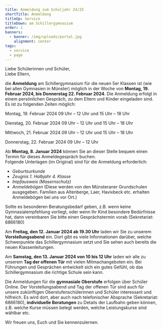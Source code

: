 ```yaml
---
title: Anmeldung zum Schuljahr 24/25
shortTitle: Anmeldung
titleUp: Service
titleDown: am Schillergymnasium
order: 1
banners:
  - banner: /img/uploads/portal.jpg
    alignment: center
tags:
  - service
  - page
---
```

Liebe Schülerinnen und Schüler, \
Liebe Eltern, 

die **Anmeldung** am Schillergymnasium für die neuen 5er Klassen ist (wie bei allen Gymnasien in Münster) möglich in der Woche von **Montag, 19. Februar 2024, bis Donnerstag 22. Februar 2024**. Die Anmeldung erfolgt in einem persönlichen Gespräch, zu dem Eltern und Kinder eingeladen sind. Es ist zu folgenden Zeiten möglich: 

Montag, 19. Februar 2024		09 Uhr – 12 Uhr	und 	15 Uhr – 18 Uhr 

Dienstag, 20. Februar 2024		09 Uhr – 12 Uhr	und 	15 Uhr – 18 Uhr 

Mittwoch, 21. Februar 2024		09 Uhr – 12 Uhr	und 	15 Uhr – 18 Uhr 

Donnerstag, 22. Februar 2024	        09 Uhr – 12 Uhr 

Ab **Montag, 8. Januar 2024** können Sie an dieser Stelle bequem einen Termin für dieses Anmeldegespräch buchen. \
Folgende Unterlagen (im Original) sind für die Anmeldung erforderlich: 

* *Geburtsurkunde* 
* *Zeugnis 1. Halbjahr 4. Klasse* 
* *Impfausweis (Masernschutz)* 
* *Anmeldebögen* (Diese werden von den Münsteraner Grundschulen ausgegeben. Familien aus Altenberge, Laer, Havixbeck etc. erhalten Anmeldebögen bei uns vor Ort.) 

Sollte es besonderen Beratungsbedarf geben, z.B. wenn keine Gymnasialempfehlung vorliegt, oder wenn Ihr Kind besondere Bedürfnisse hat, dann vereinbaren Sie bitte einen Gesprächstermin vorab (Sekretariat: 6866180) 

Am **Freitag, den 12. Januar 2024 ab 19.30 Uhr** laden wir Sie zu unserem **Vorstellungsabend** ein. Dort gibt es viele Informationen darüber, welche Schwerpunkte das Schillergymnasium setzt und Sie sehen auch bereits die neuen Klassenleitungen. 

Am **Samstag, den 13. Januar 2024 von 10 bis 12 Uhr** laden wir alle zu unserem **Tag der offenen Tür** mit vielen Mitmachangeboten ein. Bei Führungen und Gesprächen entwickelt sich ein gutes Gefühl, ob das Schillergymnasium die richtige Schule sein kann.  

Die Anmeldungen für die **gymnasiale Oberstufe** erfolgen über Schüler Online. Der Vorstellungsabend und Tag der offenen Tür sind auch für unsere zukünftigen Oberstufenschülerinnen und Schüler interessant und hilfreich. Es wird dort, aber auch nach telefonischer Absprache (Sekretariat: 6866180), **individuelle Beratungen** zu Details der Laufbahn geben können, z.B. welche Kurse müssen belegt werden, welche Leistungskurse sind wählbar etc. 

Wir freuen uns, Euch und Sie kennenzulernen.